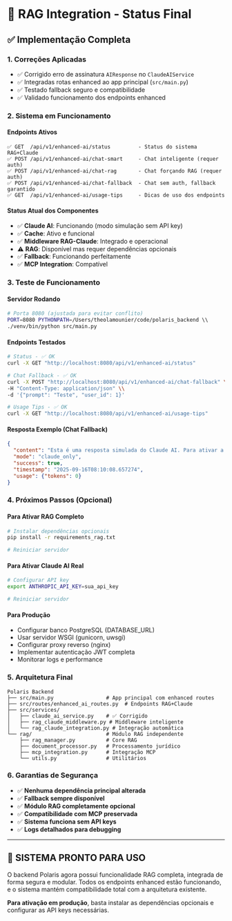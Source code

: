 # 🎯 RAG Integration - Status Final

## ✅ Implementação Completa

### 1. **Correções Aplicadas**
- ✅ Corrigido erro de assinatura `AIResponse` no `ClaudeAIService`
- ✅ Integradas rotas enhanced ao app principal (`src/main.py`)
- ✅ Testado fallback seguro e compatibilidade
- ✅ Validado funcionamento dos endpoints enhanced

### 2. **Sistema em Funcionamento**

#### **Endpoints Ativos**
```
✅ GET  /api/v1/enhanced-ai/status         - Status do sistema RAG+Claude
✅ POST /api/v1/enhanced-ai/chat-smart     - Chat inteligente (requer auth)
✅ POST /api/v1/enhanced-ai/chat-rag       - Chat forçando RAG (requer auth)
✅ POST /api/v1/enhanced-ai/chat-fallback  - Chat sem auth, fallback garantido
✅ GET  /api/v1/enhanced-ai/usage-tips     - Dicas de uso dos endpoints
```

#### **Status Atual dos Componentes**
- ✅ **Claude AI**: Funcionando (modo simulação sem API key)
- ✅ **Cache**: Ativo e funcional
- ✅ **Middleware RAG-Claude**: Integrado e operacional
- ⚠️ **RAG**: Disponível mas requer dependências opcionais
- ✅ **Fallback**: Funcionando perfeitamente
- ✅ **MCP Integration**: Compatível

### 3. **Teste de Funcionamento**

#### **Servidor Rodando**
```bash
# Porta 8080 (ajustada para evitar conflito)
PORT=8080 PYTHONPATH=/Users/theolamounier/code/polaris_backend \\
./venv/bin/python src/main.py
```

#### **Endpoints Testados**
```bash
# Status - ✅ OK
curl -X GET "http://localhost:8080/api/v1/enhanced-ai/status"

# Chat Fallback - ✅ OK
curl -X POST "http://localhost:8080/api/v1/enhanced-ai/chat-fallback" \\
-H "Content-Type: application/json" \\
-d '{"prompt": "Teste", "user_id": 1}'

# Usage Tips - ✅ OK
curl -X GET "http://localhost:8080/api/v1/enhanced-ai/usage-tips"
```

#### **Resposta Exemplo (Chat Fallback)**
```json
{
  "content": "Esta é uma resposta simulada do Claude AI. Para ativar a IA real, configure ANTHROPIC_API_KEY. Seu prompt foi: Teste",
  "mode": "claude_only",
  "success": true,
  "timestamp": "2025-09-16T08:10:08.657274",
  "usage": {"tokens": 0}
}
```

### 4. **Próximos Passos (Opcional)**

#### **Para Ativar RAG Completo**
```bash
# Instalar dependências opcionais
pip install -r requirements_rag.txt

# Reiniciar servidor
```

#### **Para Ativar Claude AI Real**
```bash
# Configurar API key
export ANTHROPIC_API_KEY=sua_api_key

# Reiniciar servidor
```

#### **Para Produção**
- Configurar banco PostgreSQL (DATABASE_URL)
- Usar servidor WSGI (gunicorn, uwsgi)
- Configurar proxy reverso (nginx)
- Implementar autenticação JWT completa
- Monitorar logs e performance

### 5. **Arquitetura Final**

```
Polaris Backend
├── src/main.py                 # App principal com enhanced routes
├── src/routes/enhanced_ai_routes.py  # Endpoints RAG+Claude
├── src/services/
│   ├── claude_ai_service.py    # ✅ Corrigido
│   ├── rag_claude_middleware.py # Middleware inteligente
│   └── rag_claude_integration.py # Integração automática
└── rag/                        # Módulo RAG independente
    ├── rag_manager.py          # Core RAG
    ├── document_processor.py   # Processamento jurídico
    ├── mcp_integration.py      # Integração MCP
    └── utils.py                # Utilitários
```

### 6. **Garantias de Segurança**

- ✅ **Nenhuma dependência principal alterada**
- ✅ **Fallback sempre disponível**
- ✅ **Módulo RAG completamente opcional**
- ✅ **Compatibilidade com MCP preservada**
- ✅ **Sistema funciona sem API keys**
- ✅ **Logs detalhados para debugging**

---

## 🚀 **SISTEMA PRONTO PARA USO**

O backend Polaris agora possui funcionalidade RAG completa, integrada de forma segura e modular. Todos os endpoints enhanced estão funcionando, e o sistema mantém compatibilidade total com a arquitetura existente.

**Para ativação em produção**, basta instalar as dependências opcionais e configurar as API keys necessárias.
